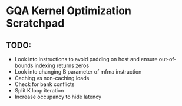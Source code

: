
# GQA Kernel Optimization Scratchpad


## TODO: 
- Look into instructions to avoid padding on host and ensure out-of-bounds indexing returns zeros  
- Look into changing B parameter of mfma instruction
- Caching vs non-caching loads
- Check for bank conflicts
- Split K loop iteration
- Increase occupancy to hide latency